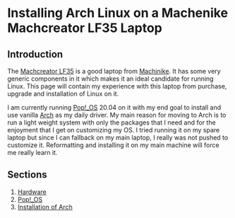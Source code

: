 # Installing Arch Linux on a Machenike Machcreator LF35 Laptop

## Introduction
The [Machcreator LF35](https://www.machenike.com/product/67.html) is a good laptop from [Machinike](https://www.machenike.com). It has some very generic components in it which makes it an ideal candidate for running Linux. This page will contain my experience with this laptop from purchase, upgrade and installation of Linux on it.  
  
I am currently running [Pop!_OS](https://pop.system76.com) 20.04 on it with my end goal to install and use vanilla [Arch](https://www.archlinux.org) as my daily driver. My main reason for moving to Arch is to run a light weight system with only the packages that I need and for the enjoyment that I get on customizing my OS. I tried running it on my spare laptop but since I can fallback on my main laptop, I really was not pushed to customize it. Reformatting and installing it on my main machine will force me really learn it. 

## Sections
1. [Hardware](./hardware/review.md)
2. [Pop!_OS](.popos/review.md)
3. [Installation of Arch](./arch/why_arch.md)
